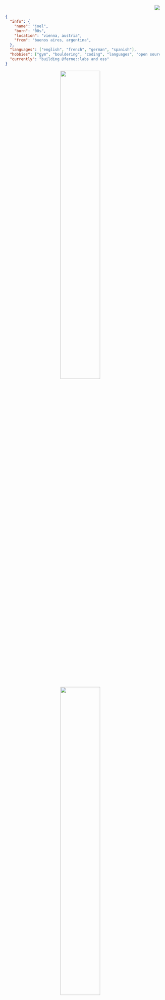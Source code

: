 <p align="right">
  <img src="https://komarev.com/ghpvc/?username=joeperpetua&color=orange"/>
</p>

```json
  {
    "info": {
      "name": "joel",
      "born": "00s",
      "location": "vienna, austria",
      "from": "buenos aires, argentina",
    },
    "languages": ["english", "french", "german", "spanish"],
    "hobbies": ["gym", "bouldering", "coding", "languages", "open source"],
    "currently": "building @ferne::labs and oss"
  }
  ```

<p align="center">
  <img height="50%" width="auto" src ="https://github-readme-stats.vercel.app/api?username=joeperpetua&show_icons=true&count_private=true&theme=material-palenight&hide_border=true&hide=issues,contribs&bg_color=00000000">
  <img height="50%" width="auto" src ="https://github-readme-stats.vercel.app/api/top-langs/?username=joeperpetua&layout=compact&hide_border=true&theme=material-palenight&bg_color=00000000&langs_count=6&hide=jupyter%20notebook,tex,css,php">
  <!-- <img src ="https://github-readme-streak-stats.herokuapp.com?user=joeperpetua&theme=material-palenight&hide_border=true&background=FFFFFF00"> -->
</p>



### cool projects i have contributed to:
<div align="center">
  <img height="150px" width="auto" src="https://contributor-badge.vercel.app/api/repoUserContribution?owner=n4s4&repo=synology-api&user=joeperpetua">
  &nbsp;
  <img height="150px" width="auto" src="https://contributor-badge.vercel.app/api/repoUserContribution?owner=lfglabs-dev&repo=starknet.quest&user=joeperpetua">
  &nbsp;
</div>

&nbsp;

<div align="center">
  <img height="150px" width="auto" src="https://contributor-badge.vercel.app/api/repoUserContribution?owner=dojoengine&repo=dojo.unity&user=joeperpetua">
  &nbsp;
  <img height="150px" width="auto" src="https://contributor-badge.vercel.app/api/repoUserContribution?owner=dojoengine&repo=book&user=joeperpetua">
  &nbsp;
</div>

&nbsp;
  
<div align="center">
  <img height="150px" width="auto" src="https://contributor-badge.vercel.app/api/repoUserContribution?owner=ByteBuildersLabs&repo=ByteBeastsFrontend&user=joeperpetua">
  &nbsp;
  <img height="150px" width="auto" src="https://contributor-badge.vercel.app/api/repoUserContribution?owner=The-Marquis-Gaming&repo=checkers-dojo&user=joeperpetua">
  &nbsp;
</div>

![](https://hit.yhype.me/github/profile?account_id=43834198)
